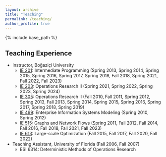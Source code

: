 ```yaml
---
layout: archive
title: "Teaching"
permalink: /teaching/
author_profile: true
---
```


{% include base_path %}

## Teaching Experience

- Instructor, Boğaziçi University
  - [IE  201](https://ie.bogazici.edu.tr/courses/ie-201-intermediate-programming): Intermediate Programming (Spring 2013, Spring 2014, Spring 2015, Spring 2016, Spring 2017, Spring 2018, Fall 2018, Spring 2021, Fall 2022, Fall 2023)
  - [IE 203](https://ie.bogazici.edu.tr/courses/ie-203-operations-research-ii): Operations Research II (Spring 2021, Spring 2022, Spring 2023, Spring 2024)
  - [IE  305](https://ie.bogazici.edu.tr/courses/ie-203-operations-research-ii): Operations Research II (Fall 2010, Fall 2011, Spring 2012, Spring 2013, Fall 2013, Spring 2014, Spring 2015, Spring 2016, Spring 2017, Spring 2018, Spring 2019)
  - [IE 499](https://bogazici.edu.tr/en_US/Content/Academic/Undergraduate_Catalogue/Faculty_of_Engineering/Department_of_Industrial_Engineering): Enterprise Information Systems Modeling (Spring 2010, Spring 2012)
  - [IE 515](https://ie.bogazici.edu.tr/courses/ie-515-graphs-and-network-flows): Graphs and Network Flows (Spring 2011, Fall 2012, Fall 2014, Fall 2016, Fall 2018, Fall 2021, Fall 2023)
  - [IE 613](https://ie.bogazici.edu.tr/courses/ie-613-large-scale-programming): Large-scale Optimization (Fall 2015, Fall 2017, Fall 2020, Fall 2022) 
- Teaching Assistant, University of Florida (Fall 2006, Fall 2007) 
  - ESI 6314: Deterministic Methods of Operations Research
